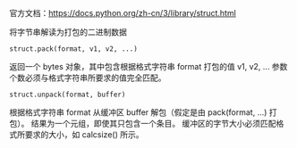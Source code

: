 官方文档：https://docs.python.org/zh-cn/3/library/struct.html

将字节串解读为打包的二进制数据

`struct.pack(format, v1, v2, ...)`

返回一个 bytes 对象，其中包含根据格式字符串 format 打包的值 v1, v2, ... 参数个数必须与格式字符串所要求的值完全匹配。

`struct.unpack(format, buffer)`

根据格式字符串 format 从缓冲区 buffer 解包（假定是由 pack(format, ...) 打包）。 结果为一个元组，即使其只包含一个条目。 缓冲区的字节大小必须匹配格式所要求的大小，如 calcsize() 所示。